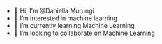 - 👋 Hi, I’m @Daniella Murungi
- 👀 I’m interested in machine learning
- 🌱 I’m currently learning Machine Learning
- 💞️ I’m looking to collaborate on Machine Learning

<!---
DanielleRungi/DanielleRungi is a ✨ special ✨ repository because its `README.md` (this file) appears on your GitHub profile.
You can click the Preview link to take a look at your changes.
--->
